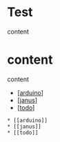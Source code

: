 # Test

content

# content

content

* [[arduino]]
* [[janus]]
* [[todo]]


```
* [[arduino]]
* [[janus]]
* [[todo]]
```

[//begin]: # "Autogenerated link references for markdown compatibility"
[arduino]: ..\Pirate-Hook\arduino "Data over Arduino"
[janus]: ..\Webcam-Streaming\janus "Janus"
[todo]: ..\todo "Todo"
[//end]: # "Autogenerated link references"